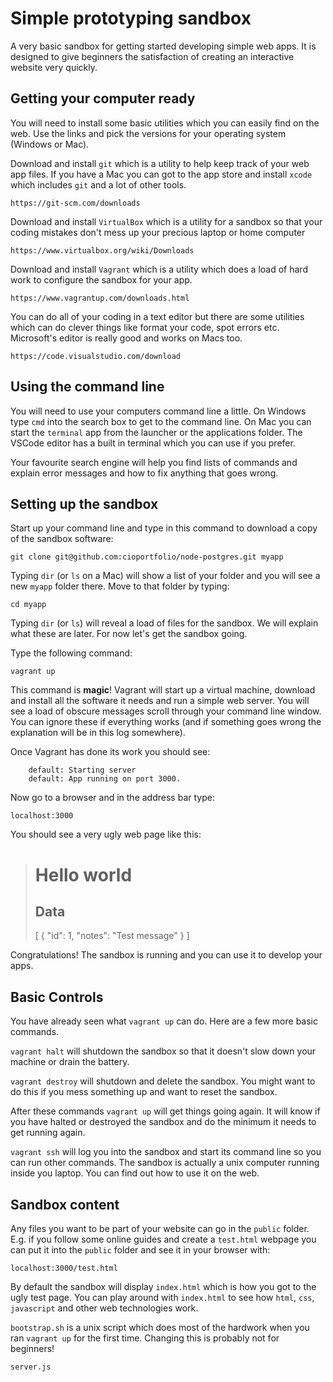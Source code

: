 # Simple prototyping sandbox
A very basic sandbox for getting started developing simple web apps. It is designed to give beginners the satisfaction of creating an interactive website very quickly.

## Getting your computer ready
You will need to install some basic utilities which you can easily find on the web. Use the links and pick the versions for your operating system (Windows or Mac).

Download and install `git` which is a utility to help keep track of your web app files. If you have a Mac you can got to the app store and install `xcode` which includes `git` and a lot of other tools.

```
https://git-scm.com/downloads
```

Download and install `VirtualBox` which is a utility for a sandbox so that your coding mistakes don't mess up your precious laptop or home computer

```
https://www.virtualbox.org/wiki/Downloads
```

Download and install `Vagrant` which is a utility which does a load of hard work to configure the sandbox for your app.

```
https://www.vagrantup.com/downloads.html
```

You can do all of your coding in a text editor but there are some utilities which can do clever things like format your code, spot errors etc. Microsoft's editor is really good and works on Macs too.

```
https://code.visualstudio.com/download
```

## Using the command line
You will need to use your computers command line a little. On Windows type `cmd` into the search box to get to the command line. On Mac you can start the `terminal` app from the launcher or the applications folder. The VSCode editor has a built in terminal which you can use if you prefer.

Your favourite search engine will help you find lists of commands and explain error messages and how to fix anything that goes wrong.

## Setting up the sandbox

Start up your command line and type in this command to download a copy of the sandbox software:

```
git clone git@github.com:cioportfolio/node-postgres.git myapp
```

Typing `dir` (or `ls` on a Mac) will show a list of your folder and you will see a new `myapp` folder there. Move to that folder by typing:

```
cd myapp
```

Typing `dir` (or `ls`) will reveal a load of files for the sandbox. We will explain what these are later. For now let's get the sandbox going.

Type the following command:

```
vagrant up
```

This command is **magic**! Vagrant will start up a virtual machine, download and install all the software it needs and run a simple web server. You will see a load of obscure messages scroll through your command line window. You can ignore these if everything works (and if something goes wrong the explanation will be in this log somewhere).

Once Vagrant has done its work you should see:

```
    default: Starting server
    default: App running on port 3000.
```

Now go to a browser and in the address bar type:

```
localhost:3000
```

You should see a very ugly web page like this:

>
> # Hello world
> ## Data
>[ { "id": 1, "notes": "Test message" } ]

Congratulations! The sandbox is running and you can use it to develop your apps.

## Basic Controls

You have already seen what `vagrant up` can do. Here are a few more basic commands.

`vagrant halt` will shutdown the sandbox so that it doesn't slow down your machine or drain the battery.

`vagrant destroy` will shutdown and delete the sandbox. You might want to do this if you mess something up and want to reset the sandbox.

After these commands `vagrant up` will get things going again. It will know if you have halted or destroyed the sandbox and do the minimum it needs to get running again.

`vagrant ssh` will log you into the sandbox and start its command line so you can run other commands. The sandbox is actually a unix computer running inside you laptop. You can find out how to use it on the web.

## Sandbox content

Any files you want to be part of your website can go in the `public` folder. E.g. if you follow some online guides and create a `test.html` webpage you can put it into the `public` folder and see it in your browser with:

```
localhost:3000/test.html
```

By default the sandbox will display `index.html` which is how you got to the ugly test page. You can play around with `index.html` to see how `html`, `css`, `javascript` and other web technologies work.

`bootstrap.sh` is a unix script which does most of the hardwork when you ran `vagrant up` for the first time. Changing this is probably not for beginners!

`server.js` 